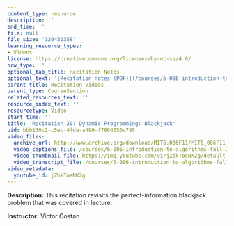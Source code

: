 ```yaml
---
content_type: resource
description: ''
end_time: ''
file: null
file_size: '120430358'
learning_resource_types:
- Videos
license: https://creativecommons.org/licenses/by-nc-sa/4.0/
ocw_type: ''
optional_tab_title: Recitation Notes
optional_text: '[Recitation notes (PDF)](/courses/6-006-introduction-to-algorithms-fall-2011/resources/mit6_006f11_rec20)'
parent_title: Recitation Videos
parent_type: CourseSection
related_resources_text: ''
resource_index_text: ''
resourcetype: Video
start_time: ''
title: 'Recitation 20: Dynamic Programming: Blackjack'
uid: bbb130c2-c5ec-4fda-a499-f7664050a795
video_files:
  archive_url: http://www.archive.org/download/MIT6.006F11/MIT6_006F11_rec20_300k.mp4
  video_captions_file: /courses/6-006-introduction-to-algorithms-fall-2011/0cdea80f9eb857d7b8b760957d7d4436_jZbkToeNK2g.vtt
  video_thumbnail_file: https://img.youtube.com/vi/jZbkToeNK2g/default.jpg
  video_transcript_file: /courses/6-006-introduction-to-algorithms-fall-2011/3d4c27675265e0f65f1cd4596b3f9c14_jZbkToeNK2g.pdf
video_metadata:
  youtube_id: jZbkToeNK2g
---
```


**Description:** This recitation revisits the perfect-information blackjack problem that was covered in lecture.

**Instructor:** Victor Costan

